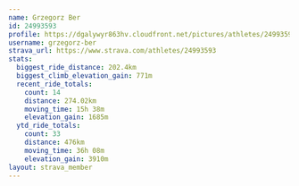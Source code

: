 ```yaml
---
name: Grzegorz Ber
id: 24993593
profile: https://dgalywyr863hv.cloudfront.net/pictures/athletes/24993593/7453165/11/large.jpg
username: grzegorz-ber
strava_url: https://www.strava.com/athletes/24993593
stats:
  biggest_ride_distance: 202.4km
  biggest_climb_elevation_gain: 771m
  recent_ride_totals:
    count: 14
    distance: 274.02km
    moving_time: 15h 38m
    elevation_gain: 1685m
  ytd_ride_totals:
    count: 33
    distance: 476km
    moving_time: 36h 08m
    elevation_gain: 3910m
layout: strava_member
--- 
```

